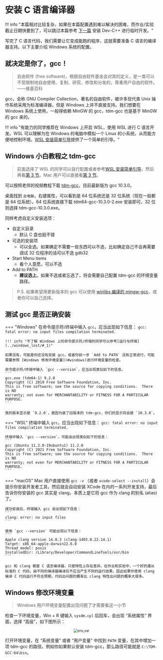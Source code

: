 # 安装 C 语言编译器

!!! info "本篇相对比较复杂，如果在本篇配置遇到难以解决的困难，而作业/实验截止日期快要到了，可以跳过本篇参考 [下一篇](local_env.md) 安装 Dev-C++ 进行临时开发。"

写完了 C 语言代码，我们需要让它变成能跑的程序，这就需要准备 C 语言的编译器支持。以下主要介绍 Windows 系统的配置。

## 就决定是你了，gcc！

> 自由软件 (free software)，根据自由软件基金会对其的定义，是一类可以不受限制地自由使用、复制、研究、修改和分发的，尊重用户自由的软件。——维基百科

gcc，全称 GNU Compiler Collection，著名的自由软件，被许多现代类 Unix 操作系统采用为标准编译器，但是 Windows 上并不直接支持。我们想要在 Windows 系统上使用，一般得依赖 MinGW 的 gcc，tdm-gcc 也是基于 MinGW 的 gcc 来的。

!!! info "有能力的同学推荐在 Windows 上开启 WSL，使用 WSL 进行 C 语言开发。WSL 可以理解为在 Windows 的电脑中模拟一个 Linux 的小系统，从而能方便地控制环境。[WSL 安装简单引导](../windows_lost/#wsl)提供了一个简单的引导。"

## Windows 小白教程之 tdm-gcc

> 前面选择了 WSL 的同学可以自行配置或者参考[WSL 安装简单引导](../windows_lost/#wsl)，然后再看[第 3 节](#gcc_1)。Mac 用户可以直接看[第 3 节](#gcc_1)。

可以按照老师的视频教程下载 [tdm-gcc](https://jmeubank.github.io/tdm-gcc/download/)，目前最新版为 gcc 10.3.0。

桌面找到 `此电脑`，右键属性，可以看到是 64 位系统还是 32 位系统（现在一般都是 64 位系统）。64 位系统直接下载 tdm64-gcc-10.3.0-2.exe 安装即可，32 位则选择 tdm-gcc-10.3.0.exe。

同样考虑自定义安装选项：

- 自定义目录
    - 默认 C 盘也挺不错
- 可选的安装项
    - 可以全选。如果确定不需要一些东西可以不选，比如确定自己不会再需要调试 32 位程序的话可以不选 gdb32
- Start Menu items
    - 看个人意愿，可以不选
- Add to PATH
    - **建议选上**。如果不选或者忘选了，将会需要自己配置 tdm-gcc 的环境变量路径。

> P.S. 如果希望用更新版本的 gcc 可以使用 [winlibs 编译的 mingw-gcc](https://winlibs.com/)，或者你可以自己选择。

## 测试 gcc 是否正确安装

=== "Windows"
    在命令提示符/终端中输入 `gcc`，应当出现如下信息：
    ```
    gcc: fatal error: no input files
    compilation terminated.
    ```

    !!! info "不了解 Windows 上的命令提示符/终端的同学可以参考[运行与终端](../windows_lost/#_1)"
    
    如果没有，可能是你还没有安装 gcc，或者你前一步 `Add to PATH` 没有正常进行，可能需要参照 [Windows 修改环境变量](#windows)进行环境变量的检查。
    
    命令提示符/终端中输入 `gcc --version`，应当出现类似如下的信息。
    ```
    gcc.exe (tdm64-1) 9.2.0
    Copyright (C) 2019 Free Software Foundation, Inc.
    This is free software; see the source for copying conditions.  There is NO
    warranty; not even for MERCHANTABILITY or FITNESS FOR A PARTICULAR PURPOSE.
    ```
    
    我的版本显示是 `9.2.0`，是因为装了旧版本的 tdm-gcc，你们的显示将会是 `10.3.0`。

=== "WSL"
    终端中输入 `gcc`，应当出现如下信息：
    ```
    gcc: fatal error: no input files
    compilation terminated.
    ```

    终端中输入 `gcc --version`，可能会出现类似如下的信息：
    ```
    gcc (Ubuntu 11.2.0-19ubuntu1) 11.2.0
    Copyright (C) 2021 Free Software Foundation, Inc.
    This is free software; see the source for copying conditions.  There is NO
    warranty; not even for MERCHANTABILITY or FITNESS FOR A PARTICULAR PURPOSE.
    ```

=== "macOS"
    Mac 用户直接使用 `gcc -v` （或者 `xcode-select --install`）会提示你安装开发者工具，然后就会自动安装 XCode 在内的一系列开发支持，最后告诉你你安装的 gcc 其实是 clang，本质上是它将 gcc 作为 clang 的别名 (alias) 了。

    成功安装后，终端输入 gcc 会出现如下信息：
    ```
    clang: error: no input files
    ```
    
    使用 `gcc --version` 可能出现以下信息：
    ```
    Apple clang version 14.0.3 (clang-1403.0.22.14.1)
    Target: x86_64-apple-darwin22.6.0
    Thread model: posix
    InstalledDir: /Library/Developer/CommandLineTools/usr/bin
    ```
    
    gcc 和 clang 都是 C 语言编译器，只是特性上存在差异。在作业和实验中，一个好的遵从标准的 C 代码，由不同的编译器编译后不应当产生不同的运行结果。因此如果你使用 clang 编译 C 代码运行不符合预期，代码出问题的概率比 clang 特性出问题的概率大很多。
## Windows 修改环境变量

> Windows 用户环境变量配置出现问题了才需要看这一小节

检查一下环境变量，Win + R 键输入 `sysdm.cpl` 后回车，会出现 “系统属性” 界面，选择 “高级”，如下图所示：

<div style="text-align:center;">
<img src="../graph/env_var.png" alt="env_var" style="margin: 0 auto; zoom: 80%;"/>
</div>

打开环境变量，在 “系统变量” 或者 “用户变量” 中找到 `PATH` 变量，在其中增加一项 tdm-gcc 的路径。例如你如果默认安装 tdm-gcc，那么路径可能就是 `C:\TDM-GCC-64\bin`。